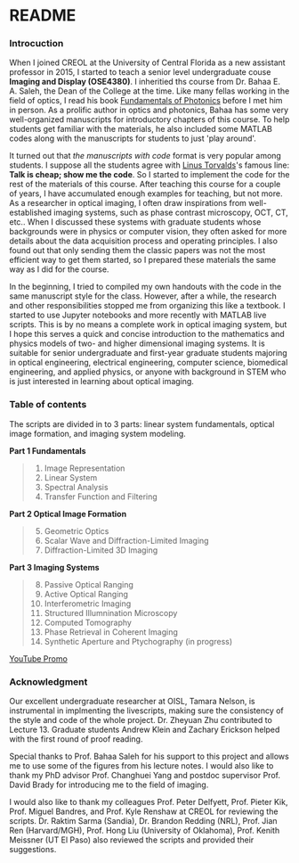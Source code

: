 # README #

### Introcuction ###
When I joined CREOL at the University of Central Florida as a new assistant professor in 2015, I started to teach a senior level undergraduate couse **Imaging and Display (OSE4380)**. I inheritied ths course from Dr. Bahaa E. A. Saleh, the Dean of the College at the time. Like many fellas working in the field of optics, I read his book [Fundamentals of Photonics](https://www.wiley.com/en-us/Fundamentals+of+Photonics%2C+2+Volume+Set%2C+3rd+Edition-p-9781119506874) before I met him in person. As a prolific author in optics and photonics, Bahaa has some very well-organized manuscripts for introductory chapters of this course. To help students get familiar with the materials, he also included some MATLAB codes along with the manuscripts for students to just 'play around'.   

It turned out that *the manuscripts with code* format is very popular among students. I suppose all the students agree with [Linus Torvalds](https://en.wikipedia.org/wiki/Linus_Torvalds)'s famous line: **Talk is cheap; show me the code**. So I started to implement the code for the rest of the materials of this course. After teaching this course for a couple of years, I have accumulated enough examples for teaching, but not more. As a researcher in optical imaging, I often draw inspirations from well-established imaging systems, such as phase contrast microscopy, OCT, CT, etc.. When I discussed these systems with graduate students whose backgrounds were in physics or computer vision, they often asked for more details about the data acquisition process and operating principles. I also found out that only sending them the classic papers was not the most efficient way to get them started, so I prepared these materials the same way as I did for the course. 

In the beginning, I tried to compiled my own handouts with the code in the same manuscript style for the class. However, after a while, the research and other responsibilities stopped me from organizing this like a textbook. I started to use Jupyter notebooks and more recently with MATLAB live scripts. This is by no means a complete work in optical imaging system, but I hope this serves a quick and concise introduction to the mathematics and physics models of two- and  higher dimensional imaging systems. It is suitable for senior undergraduate and first-year graduate students majoring in optical engineering, electrical engineering, computer science, biomedical engineering, and applied physics, or anyone with background in STEM who is just interested in learning about optical imaging.

### Table of contents ###
The scripts are divided in to 3 parts: linear system fundamentals, optical image formation, and imaging system modeling.  

**Part 1 Fundamentals** 
> 1. Image Representation
> 1. Linear System
> 1. Spectral Analysis
> 1. Transfer Function and Filtering 

**Part 2 Optical Image Formation**
> 5. Geometric Optics
> 1. Scalar Wave and Diffraction-Limited Imaging
> 1. Diffraction-Limited 3D Imaging

**Part 3 Imaging Systems**
> 8. Passive Optical Ranging 
> 1. Active Optical Ranging 
> 1. Interferometric Imaging
> 1. Structured Illumnination Microscopy
> 1. Computed Tomography
> 1. Phase Retrieval in Coherent Imaging
> 1. Synthetic Aperture and Ptychography (in progress)

[YouTube Promo](https://www.youtube.com/watch?v=HHWVpXB5ZKk)

### Acknowledgment ###
Our excellent undergraduate researcher at OISL, Tamara Nelson, is instrumental in implmenting the livescripts, making sure the consistency of the style and code of the whole project. Dr. Zheyuan Zhu contributed to Lecture 13. Graduate students Andrew Klein and Zachary Erickson helped with the first round of proof reading. 

Special thanks to Prof. Bahaa Saleh for his support to this project and allows me to use some of the figures from his lecture notes. I would also like to thank my PhD advisor Prof. Changhuei Yang and postdoc supervisor Prof. David Brady for introducing me to the field of imaging. 

I would also like to thank my colleagues Prof. Peter Delfyett, Prof. Pieter Kik, Prof. Miguel Bandres, and Prof. Kyle Renshaw at CREOL for reviewing the scripts. Dr. Raktim Sarma (Sandia), Dr. Brandon Redding (NRL), Prof. Jian Ren (Harvard/MGH), Prof. Hong Liu (University of Oklahoma), Prof. Kenith Meissner (UT El Paso) also reviewed the scripts and provided their suggestions.


